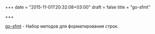 +++
date = "2015-11-01T20:32:08+03:00"
draft = false
title = "go-sfmt"

+++

<p><a href="https://github.com/WnP/go-sfmt">go-sfmt</a>&nbsp;- Набор методов для форматирования строк.</p>

